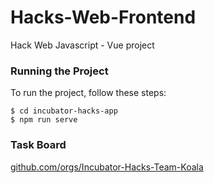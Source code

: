 # Hacks-Web-Frontend
Hack Web Javascript - Vue project

### Running the Project
To run the project, follow these steps:
```
$ cd incubator-hacks-app
$ npm run serve
```

### Task Board
[github.com/orgs/Incubator-Hacks-Team-Koala](https://github.com/orgs/Incubator-Hacks-Team-Koala/projects/1/views/1)
